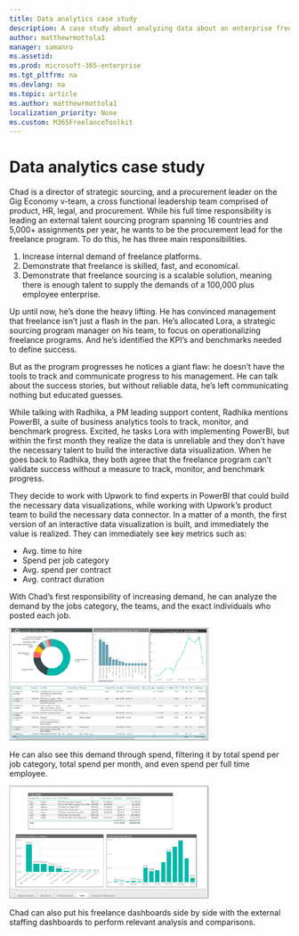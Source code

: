 ```yaml
---
title: Data analytics case study 
description: A case study about analyzing data about an enterprise freelance program 
author: matthewrmottola1
manager: samanro
ms.assetid: 
ms.prod: microsoft-365-enterprise
ms.tgt_pltfrm: na
ms.devlang: na
ms.topic: article
ms.author: matthewrmottola1
localization_priority: None 
ms.custom: M365FreelanceToolkit
---
```

Data analytics case study 
===================

Chad is a director of strategic sourcing, and a procurement leader on the Gig Economy v-team, a cross functional leadership team comprised of product, HR, legal, and procurement. While his full time responsibility is leading an external talent sourcing program spanning 16 countries and 5,000+ assignments per year, he wants to be the procurement lead for the freelance program. To do this, he has three main responsibilities. 

1. Increase internal demand of freelance platforms. 
2. Demonstrate that freelance is skilled, fast, and economical. 
3. Demonstrate that freelance sourcing is a scalable solution, meaning there is enough talent to supply the demands of a 100,000 plus employee enterprise.

Up until now, he’s done the heavy lifting. He has convinced management that freelance isn’t just a flash in the pan. He’s allocated Lora, a strategic sourcing program manager on his team, to focus on operationalizing freelance programs. And he’s identified the KPI’s and benchmarks needed to define success.  

But as the program progresses he notices a giant flaw: he doesn’t have the tools to track and communicate progress to his management. He can talk about the success stories, but without reliable data, he’s left communicating nothing but educated guesses.

While talking with Radhika, a PM leading support content, Radhika mentions PowerBI, a suite of business analytics tools to track, monitor, and benchmark progress. Excited, he tasks Lora with implementing PowerBI, but within the first month they realize the data is unreliable and they don’t have the necessary talent to build the interactive data visualization. When he goes back to Radhika, they both agree that the freelance program can’t validate success without a measure to track, monitor, and benchmark progress. 

They decide to work with Upwork to find experts in PowerBI that could build the necessary data visualizations, while working with Upwork’s product team to build the necessary data connector. In a matter of a month, the first version of an interactive data visualization is built, and immediately the value is realized. They can immediately see key metrics such as:

- Avg. time to hire
- Spend per job category 
- Avg. spend per contract 
- Avg. contract duration 

With Chad’s first responsibility of increasing demand, he can analyze the demand by the jobs category, the teams, and the exact individuals who posted each job. 

![Screenshot of the freelance jobs report dashboard](media/M365_Freelance_JobsReport-358x201.png)

He can also see this demand through spend, filtering it by total spend per job category, total spend per month, and even spend per full time employee. 

![Screenshot of the freelance spending report dashboard](media/M365_Freelance_SpendDashboard-358x201.png)

Chad can also put his freelance dashboards side by side with the external staffing dashboards to perform relevant analysis and comparisons. 
